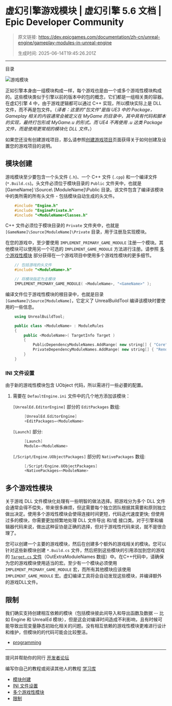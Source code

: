 # 虚幻引擎游戏模块 | 虚幻引擎 5.6 文档 | Epic Developer Community

> 原文链接: https://dev.epicgames.com/documentation/zh-cn/unreal-engine/gameplay-modules-in-unreal-engine
> 
> 生成时间: 2025-06-14T19:45:26.201Z

---

目录

![游戏模块](https://dev.epicgames.com/community/api/documentation/image/386f0eba-4809-44a9-abf1-18186e7ec31d?resizing_type=fill&width=1920&height=335)

正如引擎本身由一组模块构成一样，每个游戏也是由一个或多个游戏性模块构成的。这些模块类似于引擎以前的版本中的包的概念，它们都是一组相关类的容器。在虚幻引擎 4 中，由于游戏逻辑都可以通过 C++ 实现，所以模块实际上是 DLL 文件，而不再是包文件。（*译者：这里的"包文件"是指 UE3 中的 Package，Gameplay 相关的内容通常会被定义在 MyGame 的目录中，其中具有代码和脚本的实现，最终打包形成 MyGame.u 的形式。而 UE4 不再使用 .u 这类 Package 文件，而是使用更常规的模块化 DLL 文件。*）

如果您还没有创建游戏项目，那么请参照[创建游戏项目](/documentation/zh-cn/unreal-engine/creating-a-new-project-in-unreal-engine)页面获得关于如何创建及设置您的游戏项目的说明。

## 模块创建

游戏模块至少要包含一个头文件 (`.h`)、一个 C++ 文件 (`.cpp`) 和一个编译文件 (`*.Build.cs`)。头文件必须位于模块目录的 `Public` 文件夹中，也就是 \[GameName\] \\Source\\ \[ModuleName\]\\Public 目录。该文件包含了编译该模块中的类所需的所有头文件 - 包括模块自动生成的头文件。

```cpp
	#include "Engine.h"
	#include "EnginePrivate.h"
	#include "<ModuleName>Classes.h"
```

C++ 文件必须位于模块目录的 `Private` 文件夹中，也就是 `[GameName]\Source[ModuleName]\Private` 目录，用于注册及实现模块。

在您的游戏中，至少要使用 `IMPLEMENT_PRIMARY_GAME_MODULE` 注册一个模块。其他模块可以使用另一个可选的 `IMPLEMENT_GAME_MODULE` 方法进行注册。请参照 [多个游戏性模块](/documentation/zh-cn/unreal-engine/gameplay-modules-in-unreal-engine#%E5%A4%9A%E4%B8%AA%E6%B8%B8%E6%88%8F%E6%80%A7%E6%A8%A1%E5%9D%97) 部分获得在一个游戏项目中使用多个游戏性模块的更多细节。

```cpp
	// 包括游戏的头文件
	#include "<ModuleName>.h"

	// 将模块指定为主模块
	IMPLEMENT_PRIMARY_GAME_MODULE( <ModuleName>, "<GameName>" );
```

编译文件位于游戏性模块的根目录中，也就是目录 `[GameName]\Source[ModuleName]`，它定义了 UnrealBuildTool 编译该模块时要使用的一些信息。

```cpp
	using UnrealBuildTool;

	public class <ModuleName> : ModuleRules
	{
		public <ModuleName>( TargetInfo Target )
		{
			PublicDependencyModuleNames.AddRange( new string[] { "Core", "Engine" } );
			PrivateDependencyModuleNames.AddRange( new string[] { "RenderCore" } );
		}
	}
```

### INI 文件设置

由于新的游戏性模块包含 UObject 代码，所以需进行一些必要的配置。

1.  需要在 `DefaultEngine.ini` 文件中的几个地方添加该模块：
    
    `[UnrealEd.EditorEngine]` 部分的 `EditPackages` 数组:
    
    ```cpp
         [UnrealEd.EditorEngine]
         +EditPackages=<ModuleName>
    
    ```
    
    `[Launch]` 部分:
    
    ```cpp
         [Launch]
         Module=<ModuleName>
    
    ```
    
    `[/Script/Engine.UObjectPackages]` 部分的 `NativePackages` 数组:
    
    ```cpp
         [/Script/Engine.UObjectPackages]
         +NativePackages=<ModuleName>
    ```
    

## 多个游戏性模块

关于游戏 DLL 文件模块化处理有一些明智的做法选择。把游戏分为多个 DLL 文件会通常会得不偿失，带来很多麻烦，但这需要每个独立团队根据其需要和原则独立做出决定。使用多个游戏性模块会使得连接时间更短，代码迭代速度更快; 但使用过多的模块，你需要更加频繁地处理 DLL 文件导出 和/或 接口类。对于引擎和编辑器代码来说，做出这种妥协是正确的选择，但对于游戏性代码来说，就不是很合理了。

您可以创建一个主要的游戏模块，然后在创建多个额外的游戏相关的模块。您可以针对这些新模块创建 `*.Build.cs` 文件，然后把到这些模块的引用添加到您的游戏的 [`Target.cs` 文件](/documentation/zh-cn/unreal-engine/unreal-engine-build-tool-target-reference)（OutExtraModuleNames 数组）中。在C++代码中，请确保为您的游戏模块使用适当的宏。至少有一个模块必须使用 `IMPLEMENT_PRIMARY_GAME_MODULE` 宏，而所有其他模块应该使用 `IMPLEMENT_GAME_MODULE` 宏。虚幻编译工具将会自动发现这些模块，并编译额外的游戏DLL文件。

## 限制

我们确实支持创建相互依赖的模块（包括模块彼此间导入和导出函数及数据 -- 比如 Engine 和 UnrealEd 模块），但是这会对编译时间造成不利影响，且有时候可能导致出现变量静态初始化相关的问题。没有相互依赖的游戏性模块更难进行设计和维护，但模块的的代码可能会比较整洁。

-   [programming](https://dev.epicgames.com/community/search?query=programming)

* * *

提问并帮助你的同行 [开发者论坛](https://forums.unrealengine.com/categories?tag=unreal-engine)

编写你自己的教程或阅读其他人的教程 [学习库](https://dev.epicgames.com/community/unreal-engine/learning)

-   [模块创建](/documentation/zh-cn/unreal-engine/gameplay-modules-in-unreal-engine#%E6%A8%A1%E5%9D%97%E5%88%9B%E5%BB%BA)
-   [INI 文件设置](/documentation/zh-cn/unreal-engine/gameplay-modules-in-unreal-engine#ini%E6%96%87%E4%BB%B6%E8%AE%BE%E7%BD%AE)
-   [多个游戏性模块](/documentation/zh-cn/unreal-engine/gameplay-modules-in-unreal-engine#%E5%A4%9A%E4%B8%AA%E6%B8%B8%E6%88%8F%E6%80%A7%E6%A8%A1%E5%9D%97)
-   [限制](/documentation/zh-cn/unreal-engine/gameplay-modules-in-unreal-engine#%E9%99%90%E5%88%B6)